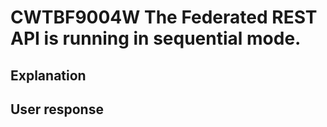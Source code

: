 # CWTBF9004W The Federated REST API is running in sequential mode.

## Explanation

## User response